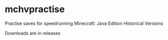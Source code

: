 # mchvpractise
Practise saves for speedrunning Minecraft: Java Edition Historical Versions

Downloads are in releases
